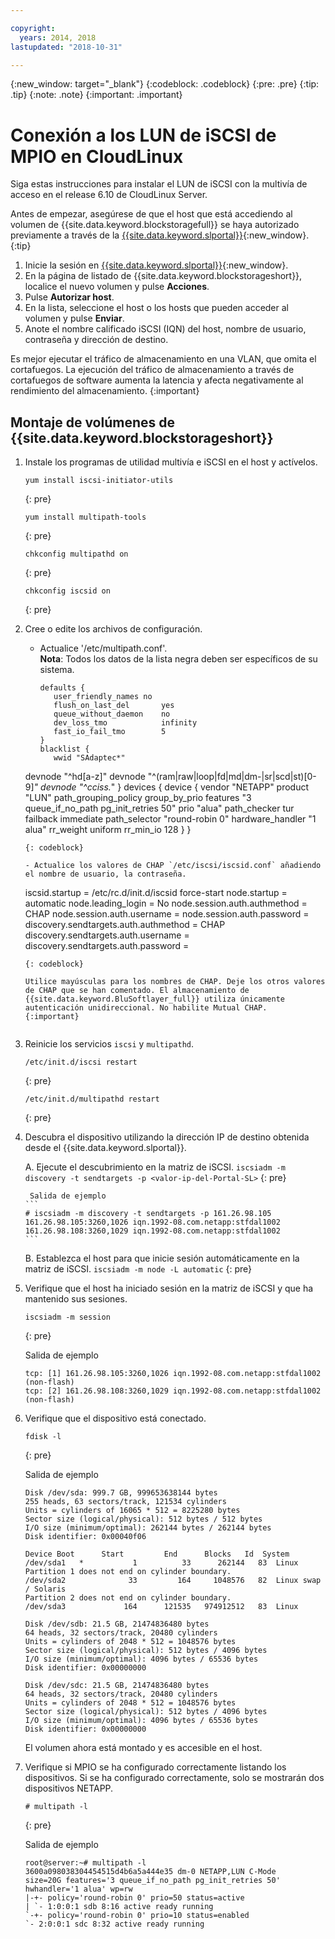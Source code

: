 ```yaml
---

copyright:
  years: 2014, 2018
lastupdated: "2018-10-31"

---
```

{:new_window: target="_blank"}
{:codeblock: .codeblock}
{:pre: .pre}
{:tip: .tip}
{:note: .note}
{:important: .important}

# Conexión a los LUN de iSCSI de MPIO en CloudLinux

Siga estas instrucciones para instalar el LUN de iSCSI con la multivía de acceso en el release 6.10 de CloudLinux Server.

Antes de empezar, asegúrese de que el host que está accediendo al volumen de {{site.data.keyword.blockstoragefull}} se haya autorizado previamente a través de la [{{site.data.keyword.slportal}}](https://control.softlayer.com/){:new_window}.
{:tip}

1. Inicie la sesión en [{{site.data.keyword.slportal}}](https://control.softlayer.com/){:new_window}.
2. En la página de listado de {{site.data.keyword.blockstorageshort}}, localice el nuevo volumen y pulse **Acciones**.
3. Pulse **Autorizar host**.
4. En la lista, seleccione el host o los hosts que pueden acceder al volumen y pulse **Enviar**.
5. Anote el nombre calificado iSCSI (IQN) del host, nombre de usuario, contraseña y dirección de destino.

Es mejor ejecutar el tráfico de almacenamiento en una VLAN, que omita el cortafuegos. La ejecución del tráfico de almacenamiento a través de cortafuegos de software aumenta la latencia y afecta negativamente al rendimiento del almacenamiento.
{:important}

## Montaje de volúmenes de {{site.data.keyword.blockstorageshort}}

1. Instale los programas de utilidad multivía e iSCSI en el host y actívelos.
   ```
   yum install iscsi-initiator-utils
   ```
   {: pre}

   ```
   yum install multipath-tools

   ```
   {: pre}

   ```
   chkconfig multipathd on
   ```
   {: pre}

   ```
   chkconfig iscsid on
   ```
   {: pre}

2. Cree o edite los archivos de configuración.
   - Actualice '/etc/multipath.conf'. <br/>**Nota**: Todos los datos de la lista negra deben ser específicos de su sistema.
     ```
     defaults {
        user_friendly_names no
        flush_on_last_del       yes
        queue_without_daemon    no
        dev_loss_tmo            infinity
        fast_io_fail_tmo        5
     }
     blacklist {
        wwid "SAdaptec*"
   devnode "^hd[a-z]"
   devnode "^(ram|raw|loop|fd|md|dm-|sr|scd|st)[0-9]*"
        devnode "^cciss.*"
   }
   devices {
     device {
        vendor "NETAPP"
   product "LUN"
   path_grouping_policy group_by_prio
   features "3 queue_if_no_path pg_init_retries 50"
   prio "alua"
   path_checker tur
   failback immediate
   path_selector "round-robin 0"
   hardware_handler "1 alua"
   rr_weight uniform
   rr_min_io 128
   }
     }
     ```
     {: codeblock}

   - Actualice los valores de CHAP `/etc/iscsi/iscsid.conf` añadiendo el nombre de usuario, la contraseña.

     ```
     iscsid.startup = /etc/rc.d/init.d/iscsid force-start
     node.startup = automatic
     node.leading_login = No
     node.session.auth.authmethod = CHAP
     node.session.auth.username = <USER NAME VALUE FROM PORTAL>
     node.session.auth.password = <PASSWORD VALUE FROM PORTAL>
     discovery.sendtargets.auth.authmethod = CHAP
     discovery.sendtargets.auth.username = <USER NAME VALUE FROM PORTAL>
     discovery.sendtargets.auth.password = <PASSWORD VALUE FROM PORTAL>
     ```
     {: codeblock}

     Utilice mayúsculas para los nombres de CHAP. Deje los otros valores de CHAP que se han comentado. El almacenamiento de {{site.data.keyword.BluSoftlayer_full}} utiliza únicamente autenticación unidireccional. No habilite Mutual CHAP.
     {:important}


3. Reinicie los servicios `iscsi` y `multipathd`.
   ```
   /etc/init.d/iscsi restart   
   ```
   {: pre}

   ```
   /etc/init.d/multipathd restart   
   ```
   {: pre}

4. Descubra el dispositivo utilizando la dirección IP de destino obtenida desde el {{site.data.keyword.slportal}}.

     A. Ejecute el descubrimiento en la matriz de iSCSI.
       ```
       iscsiadm -m discovery -t sendtargets -p <valor-ip-del-Portal-SL>
       ```
       {: pre}

        Salida de ejemplo
       ```
       # iscsiadm -m discovery -t sendtargets -p 161.26.98.105
       161.26.98.105:3260,1026 iqn.1992-08.com.netapp:stfdal1002
       161.26.98.108:3260,1029 iqn.1992-08.com.netapp:stfdal1002
       ```

     B. Establezca el host para que inicie sesión automáticamente en la matriz de iSCSI.
       ```
       iscsiadm -m node -L automatic
       ```
       {: pre}

5. Verifique que el host ha iniciado sesión en la matriz de iSCSI y que ha mantenido sus sesiones.
   ```
   iscsiadm -m session
   ```
   {: pre}

   Salida de ejemplo
   ```
   tcp: [1] 161.26.98.105:3260,1026 iqn.1992-08.com.netapp:stfdal1002 (non-flash)
   tcp: [2] 161.26.98.108:3260,1029 iqn.1992-08.com.netapp:stfdal1002 (non-flash)
   ```


6. Verifique que el dispositivo está conectado.
   ```
   fdisk -l
   ```
   {: pre}

   Salida de ejemplo
   ```
   Disk /dev/sda: 999.7 GB, 999653638144 bytes
   255 heads, 63 sectors/track, 121534 cylinders
   Units = cylinders of 16065 * 512 = 8225280 bytes
   Sector size (logical/physical): 512 bytes / 512 bytes
   I/O size (minimum/optimal): 262144 bytes / 262144 bytes
   Disk identifier: 0x00040f06

   Device Boot      Start         End      Blocks   Id  System
   /dev/sda1   *           1          33      262144   83  Linux
   Partition 1 does not end on cylinder boundary.
   /dev/sda2              33         164     1048576   82  Linux swap / Solaris
   Partition 2 does not end on cylinder boundary.
   /dev/sda3             164      121535   974912512   83  Linux

   Disk /dev/sdb: 21.5 GB, 21474836480 bytes
   64 heads, 32 sectors/track, 20480 cylinders
   Units = cylinders of 2048 * 512 = 1048576 bytes
   Sector size (logical/physical): 512 bytes / 4096 bytes
   I/O size (minimum/optimal): 4096 bytes / 65536 bytes
   Disk identifier: 0x00000000

   Disk /dev/sdc: 21.5 GB, 21474836480 bytes
   64 heads, 32 sectors/track, 20480 cylinders
   Units = cylinders of 2048 * 512 = 1048576 bytes
   Sector size (logical/physical): 512 bytes / 4096 bytes
   I/O size (minimum/optimal): 4096 bytes / 65536 bytes
   Disk identifier: 0x00000000
   ```

   El volumen ahora está montado y es accesible en el host.

7. Verifique si MPIO se ha configurado correctamente listando los dispositivos. Si se ha configurado correctamente, solo se mostrarán dos dispositivos NETAPP.

   ```
   # multipath -l
   ```
   {: pre}

   Salida de ejemplo
   ```
   root@server:~# multipath -l
   3600a098038304454515d4b6a5a444e35 dm-0 NETAPP,LUN C-Mode
   size=20G features='3 queue_if_no_path pg_init_retries 50' hwhandler='1 alua' wp=rw
   |-+- policy='round-robin 0' prio=50 status=active
   | `- 1:0:0:1 sdb 8:16 active ready running
   `-+- policy='round-robin 0' prio=10 status=enabled
   `- 2:0:0:1 sdc 8:32 active ready running
   ```
